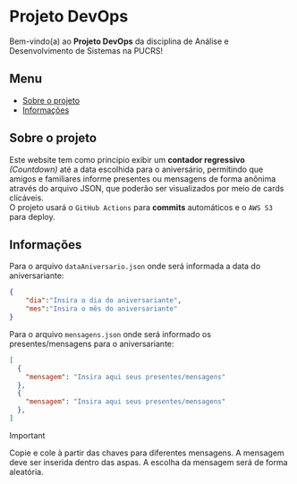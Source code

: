 
# Projeto DevOps

Bem-vindo(a) ao **Projeto DevOps** da disciplina de Análise e Desenvolvimento de Sistemas na PUCRS!

## Menu
- [Sobre o projeto](#sobre-o-projeto)
- [Informações](#informações)

## Sobre o projeto

Este website tem como princípio exibir um **contador regressivo** *(Countdown)* até a data escolhida para o aniversário, permitindo que amigos e familiares informe presentes ou mensagens de forma anônima através do arquivo JSON, que poderão ser visualizados por meio de cards clicáveis.\
O projeto usará o `GitHub Actions` para **commits** automáticos e o `AWS S3` para deploy. 

## Informações

Para o arquivo `dataAniversario.json` onde será informada a data do aniversariante:
```json
{
    "dia":"Insira o dia do aniversariante",
    "mes":"Insira o mês do aniversariante"
}
```
Para o arquivo `mensagens.json` onde será informado os presentes/mensagens para o aniversariante:
```json
[
  {
    "mensagem": "Insira aqui seus presentes/mensagens"
  },
  {
    "mensagem": "Insira aqui seus presentes/mensagens"
  },
]
```

> [!IMPORTANT]
> Copie e cole à partir das chaves para diferentes mensagens. A mensagem deve ser inserida dentro das aspas. A escolha da mensagem será de forma aleatória.
